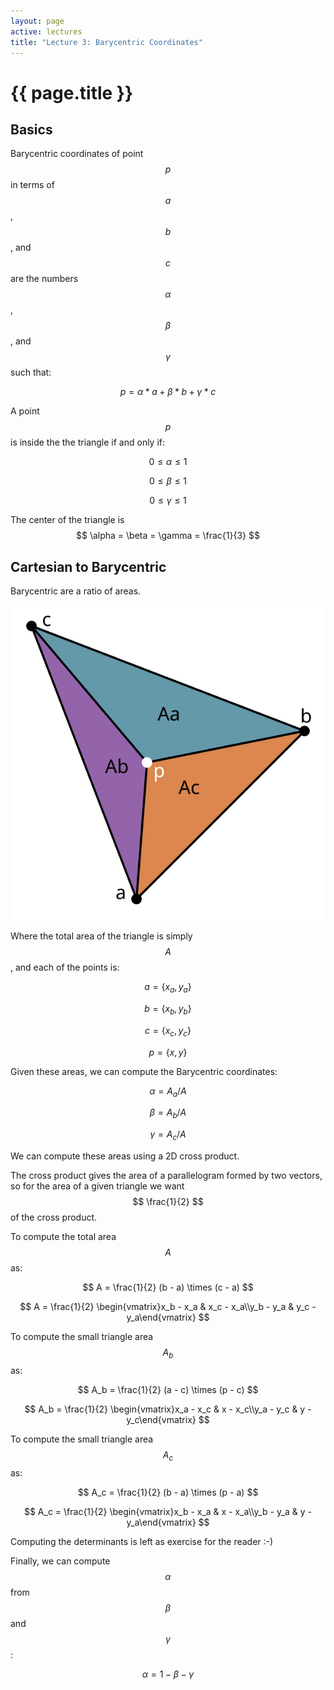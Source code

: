 ```yaml
---
layout: page
active: lectures
title: "Lecture 3: Barycentric Coordinates"
---
```


# {{ page.title }}

## Basics

Barycentric coordinates of point $$ p $$ in terms of $$ a $$, $$ b $$, and $$ c $$
are the numbers $$ \alpha $$, $$ \beta $$, and $$ \gamma $$ such that:

$$ p = \alpha * a + \beta * b + \gamma * c $$

A point $$ p $$ is inside the the triangle if and only if:

$$ 0 \leq \alpha \leq 1 $$

$$ 0 \leq \beta \leq 1 $$

$$ 0 \leq \gamma \leq 1 $$

The center of the triangle is $$ \alpha = \beta = \gamma = \frac{1}{3} $$


## Cartesian to Barycentric

Barycentric are a ratio of areas.

![figure-01](03-figure-01.svg)

Where the total area of the triangle is simply $$ A $$, and each of the points is:

$$ a = \{ x_a, y_a \} $$

$$ b = \{ x_b, y_b \} $$

$$ c = \{ x_c, y_c \} $$

$$ p = \{ x, y \} $$

Given these areas, we can compute the Barycentric coordinates:

$$ \alpha = A_a / A $$

$$ \beta = A_b / A $$

$$ \gamma = A_c / A $$

We can compute these areas using a 2D cross product.

The cross product gives the area of a parallelogram formed by two vectors, so for the area of a given triangle we want $$ \frac{1}{2} $$ of the cross product.

To compute the total area $$ A $$ as:

$$ A = \frac{1}{2} (b - a) \times (c - a) $$

$$ A = \frac{1}{2} \begin{vmatrix}x_b - x_a & x_c - x_a\\y_b - y_a & y_c - y_a\end{vmatrix} $$


To compute the small triangle area $$ A_b $$ as:

$$ A_b = \frac{1}{2} (a - c) \times (p - c) $$

$$ A_b = \frac{1}{2} \begin{vmatrix}x_a - x_c & x - x_c\\y_a - y_c & y - y_c\end{vmatrix} $$


To compute the small triangle area $$ A_c $$ as:

$$ A_c = \frac{1}{2} (b - a) \times (p - a) $$

$$ A_c = \frac{1}{2} \begin{vmatrix}x_b - x_a & x - x_a\\y_b - y_a & y - y_a\end{vmatrix} $$

Computing the determinants is left as exercise for the reader :-)

Finally, we can compute $$ \alpha $$ from $$ \beta $$ and $$ \gamma $$:

$$ \alpha = 1 - \beta - \gamma $$
